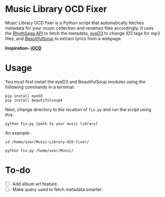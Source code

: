 # Music Library OCD Fixer
Music Library OCD fixer is a Python script that automatically fetches metadata for your music collection and renames files accordingly. It uses the <a href="http://rhythmsa.ga/">RhythSaga API</a> to fetch the metadata, <a href="http://eyed3.nicfit.net/">eyeD3</a> to change ID3 tags for mp3 files, and <a href="http://www.crummy.com/software/BeautifulSoup/">BeautifulSoup</a> to extract lyrics from a webpage.

**Inspiration- <a href="http://www.urbandictionary.com/define.php?term=iOCD">iOCD</a>**

# Usage
You must first install the eyeD3 and BeautifulSoup modules using the following commands in a terminal:
```
pip install eyed3
pip install beautifulsoup4
```
Next, change directory to the location of `fix.py` and run the script using this: 
```
python fix.py [path to your music library]
```
An example-
```
cd /home/user/Music-Library-OCD-fixer/
```
```
python fix.py /home/user/Music/
```

# To-do
* [ ] Add album art feature.
* [ ] Make query used to fetch metadata smarter.
